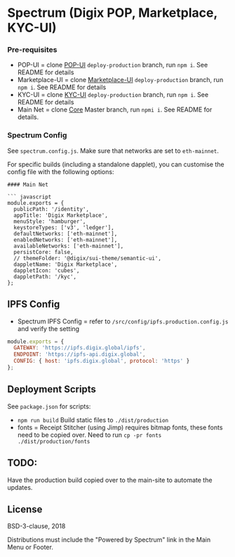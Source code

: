 # Spectrum (Digix POP, Marketplace, KYC-UI)

### Pre-requisites

* POP-UI = clone [POP-UI](https://github.com/DigixGlobal/poa-ui/tree/deploy-production) `deploy-production` branch, run `npm i`. See README for details
* Marketplace-UI = clone [Marketplace-UI](https://github.com/DigixGlobal/marketplace-ui/tree/deploy-production) `deploy-production` branch, run `npm i`. See README for details
* KYC-UI = clone [KYC-UI](https://github.com/DigixGlobal/kyc-ui/tree/deploy-production) `deploy-production` branch, run `npm i`. See README for details
* Main Net = clone [Core](https://github.com/DigixGlobal/core2) Master branch, run `npmi i`. See README for details.

### Spectrum Config

See `spectrum.config.js`. Make sure that networks are set to `eth-mainnet`.

For specific builds (including a standalone dapplet), you can customise the config file with the following options:

````
#### Main Net

``` javascript
module.exports = {
  publicPath: '/identity',
  appTitle: 'Digix Marketplace',
  menuStyle: 'hamburger',
  keystoreTypes: ['v3', 'ledger'],
  defaultNetworks: ['eth-mainnet'],
  enabledNetworks: ['eth-mainnet'],
  availableNetworks: ['eth-mainnet'],
  persistCore: false,
  // themeFolder: '@digix/sui-theme/semantic-ui',
  dappletName: 'Digix Marketplace',
  dappletIcon: 'cubes',
  dappletPath: '/kyc',
};
````

## IPFS Config

* Spectrum IPFS Config = refer to `/src/config/ipfs.production.config.js` and verify the setting

```javascript
module.exports = {
  GATEWAY: 'https://ipfs.digix.global/ipfs',
  ENDPOINT: 'https://ipfs-api.digix.global',
  CONFIG: { host: 'ipfs.digix.global', protocol: 'https' }
};
```

## Deployment Scripts

See `package.json` for scripts:

* `npm run build` Build static files to `./dist/production`
* fonts = Receipt Stitcher (using Jimp) requires bitmap fonts, these fonts need to be copied over. Need to run `cp -pr fonts ./dist/production/fonts`

## TODO:

Have the production build copied over to the main-site to automate the updates.

## License

BSD-3-clause, 2018

Distributions must include the "Powered by Spectrum" link in the Main Menu or Footer.
